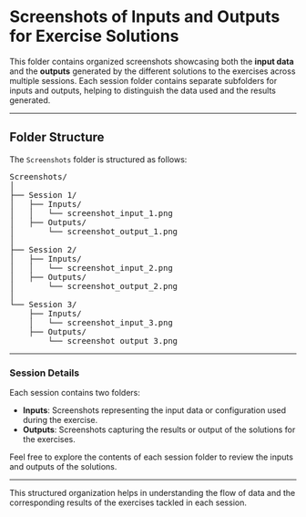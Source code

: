 # Screenshots of Inputs and Outputs for Exercise Solutions

This folder contains organized screenshots showcasing both the **input data** and the **outputs** generated by the different solutions to the exercises across multiple sessions. Each session folder contains separate subfolders for inputs and outputs, helping to distinguish the data used and the results generated.

---

## Folder Structure

The `Screenshots` folder is structured as follows:

<pre>
Screenshots/
│
├── Session 1/
│   ├── Inputs/
│   │   └── screenshot_input_1.png
│   ├── Outputs/
│       └── screenshot_output_1.png
│
├── Session 2/
│   ├── Inputs/
│   │   └── screenshot_input_2.png
│   ├── Outputs/
│       └── screenshot_output_2.png
│
└── Session 3/
    ├── Inputs/
    │   └── screenshot_input_3.png
    ├── Outputs/
        └── screenshot_output_3.png
</pre>

---

### Session Details

Each session contains two folders:
- **Inputs**: Screenshots representing the input data or configuration used during the exercise.
- **Outputs**: Screenshots capturing the results or output of the solutions for the exercises.

Feel free to explore the contents of each session folder to review the inputs and outputs of the solutions.

---

This structured organization helps in understanding the flow of data and the corresponding results of the exercises tackled in each session.
